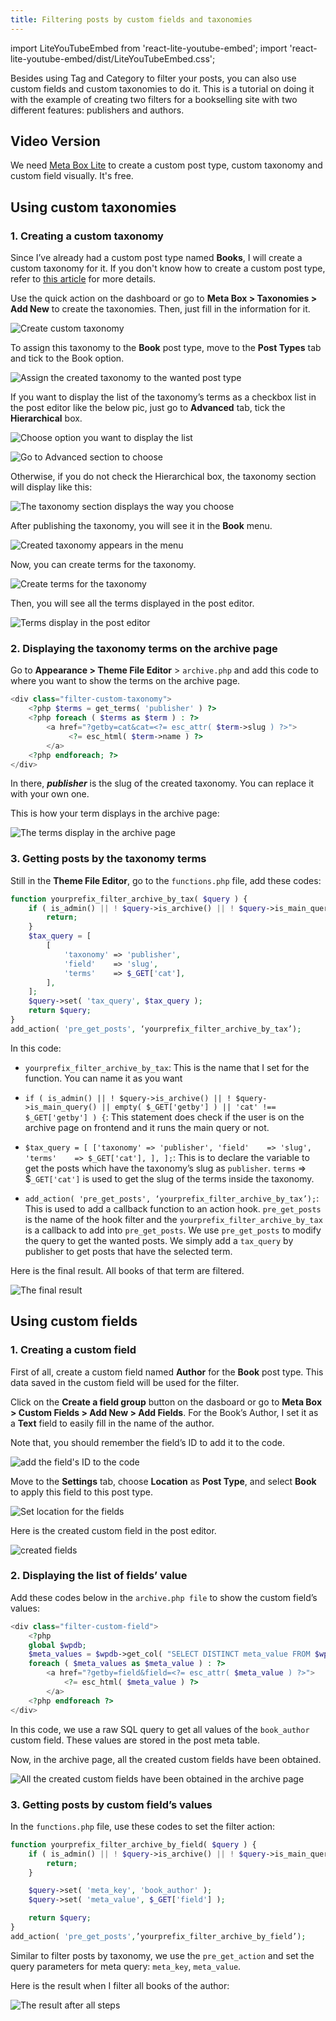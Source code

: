 ```yaml
---
title: Filtering posts by custom fields and taxonomies
---
```


import LiteYouTubeEmbed from 'react-lite-youtube-embed';
import 'react-lite-youtube-embed/dist/LiteYouTubeEmbed.css';

Besides using Tag and Category to filter your posts, you can also use custom fields and custom taxonomies to do it. This is a tutorial on doing it with the example of creating two filters for a bookselling site with two different features: publishers and authors.

## Video Version

<LiteYouTubeEmbed id='Byce7gfpZJQ' />

We need [Meta Box Lite](https://metabox.io/lite/) to create a custom post type, custom taxonomy and custom field visually. It's free.

## Using custom taxonomies

### 1. Creating a custom taxonomy

Since I’ve already had a custom post type named **Books**, I will create a custom taxonomy for it. If you don't know how to create a custom post type, refer to [this article](https://docs.metabox.io/tutorials/create-custom-post-type-taxonomies/) for more details.

Use the quick action on the dashboard or go to **Meta Box > Taxonomies > Add New** to create the taxonomies. Then, just fill in the information for it.

![Create custom taxonomy](https://i.imgur.com/miT907T.png)

To assign this taxonomy to the **Book** post type, move to the **Post Types** tab and tick to the Book option.

![Assign the created taxonomy to the wanted post type](https://i.imgur.com/dGHlcGE.png)

If you want to display the list of the taxonomy’s terms as a checkbox list in the post editor like the below pic, just go to **Advanced** tab, tick the **Hierarchical** box.

![Choose option you want to display the list](https://i.imgur.com/DQBQMza.png)

![Go to Advanced section to choose](https://i.imgur.com/Wei8Bkq.png)

Otherwise, if you do not check the Hierarchical box, the taxonomy section will display like this:

![The taxonomy section displays the way you choose](https://i.imgur.com/qBYQoHQ.png)

After publishing the taxonomy, you will see it in the **Book** menu.

![Created taxonomy appears in the menu](https://i.imgur.com/dh8y7kR.png)

Now, you can create terms for the taxonomy.

![Create terms for the taxonomy](https://i.imgur.com/RtCi2no.png)

Then, you will see all the terms displayed in the post editor.

![Terms display in the post editor](https://i.imgur.com/DQBQMza.png)

### 2. Displaying the taxonomy terms on the archive page

Go to **Appearance > Theme File Editor** > `archive.php` and add this code to where you want to show the terms on the archive page.

```php
<div class="filter-custom-taxonomy">
    <?php $terms = get_terms( 'publisher' ) ?>
    <?php foreach ( $terms as $term ) : ?>
        <a href="?getby=cat&cat=<?= esc_attr( $term->slug ) ?>">
             <?= esc_html( $term->name ) ?>
        </a>
    <?php endforeach; ?>
</div>
```
In there, ***publisher*** is the slug of the created taxonomy. You can replace it with your own one.

This is how your term displays in the archive page:

![The terms display in the archive page](https://i.imgur.com/HuBUeD1.png)

### 3. Getting posts by the taxonomy terms

Still in the **Theme File Editor**, go to the `functions.php` file, add these codes:

```php
function yourprefix_filter_archive_by_tax( $query ) {
    if ( is_admin() || ! $query->is_archive() || ! $query->is_main_query() || empty( $_GET['getby'] ) || 'cat' !== $_GET['getby'] ) {
        return;
    }
    $tax_query = [
        [
            'taxonomy' => 'publisher',
            'field'    => 'slug',
            'terms'    => $_GET['cat'],
        ],
    ];
    $query->set( 'tax_query', $tax_query );
    return $query;
}
add_action( 'pre_get_posts', ‘yourprefix_filter_archive_by_tax’);
```

In this code:

* ```yourprefix_filter_archive_by_tax```: This is the name that I set for the function. You can name it as you want

* ```if ( is_admin() || ! $query->is_archive() || ! $query->is_main_query() || empty( $_GET['getby'] ) || 'cat' !== $_GET['getby'] ) {```: This statement does check if the user is on the archive page on frontend and it runs the main query or not.

* ``` $tax_query = [ ['taxonomy' => 'publisher', 'field'    => 'slug', 'terms'    => $_GET['cat'], ], ]; ```: This is to declare the variable to get the posts which have the taxonomy’s slug as `publisher`. `terms`    => $`_GET['cat']` is used to get the slug of the terms inside the taxonomy.

* ```add_action( 'pre_get_posts', ‘yourprefix_filter_archive_by_tax’);```: This is used to add a callback function to an action hook. `pre_get_posts` is the name of the hook filter and the `yourprefix_filter_archive_by_tax` is a callback to add into `pre_get_posts`. We use `pre_get_posts` to modify the query to get the wanted posts. We simply add a `tax_query` by publisher to get posts that have the selected term.

Here is the final result. All books of that term are filtered.

![The final result](https://i.imgur.com/qCrvR8p.gif)

## Using custom fields

### 1. Creating a custom field

First of all, create a custom field named **Author** for the **Book** post type. This data saved in the custom field will be used for the filter.

Click on the **Create a field group** button on the dasboard or go to **Meta Box > Custom Fields > Add New > Add Fields**.
For the Book’s Author, I set it as a **Text** field to easily fill in the name of the author.

Note that, you should remember the field’s ID to add it to the code.

![add the field's ID to the code](https://i.imgur.com/XLkACEE.png)

Move to the **Settings** tab, choose **Location** as **Post Type**, and select **Book** to apply this field to this post type.

![Set location for the fields](https://i.imgur.com/zEivz1d.png)

Here is the created custom field in the post editor.

![created fields](https://i.imgur.com/luX44DB.png)

### 2. Displaying the list of fields’ value

Add these codes below in the `archive.php file` to show the custom field’s values:

```php
<div class="filter-custom-field">
    <?php
    global $wpdb;
    $meta_values = $wpdb->get_col( "SELECT DISTINCT meta_value FROM $wpdb->postmeta WHERE meta_key='book_author'" );
    foreach ( $meta_values as $meta_value ) : ?>
        <a href="?getby=field&field=<?= esc_attr( $meta_value ) ?>">
            <?= esc_html( $meta_value ) ?>
        </a>
    <?php endforeach ?>
</div>
```
In this code, we use a raw SQL query to get all values of the `book_author` custom field. These values are stored in the post meta table.

Now, in the archive page, all the created custom fields have been obtained.

![All the created custom fields have been obtained in the archive page](https://i.imgur.com/Ri98Mwa.png)

### 3. Getting posts by custom field’s values

In the `functions.php` file, use these codes to set the filter action:

```php
function yourprefix_filter_archive_by_field( $query ) {
    if ( is_admin() || ! $query->is_archive() || ! $query->is_main_query() || empty( $_GET['getby'] ) || 'field' !== $_GET['getby'] ) {
        return;
    }

    $query->set( 'meta_key', 'book_author' );
    $query->set( 'meta_value', $_GET['field'] );

    return $query;
}
add_action( 'pre_get_posts',’yourprefix_filter_archive_by_field’);
```
Similar to filter posts by taxonomy, we use the `pre_get_action` and set the query parameters for meta query: `meta_key`, `meta_value`.

Here is the result when I filter all books of the author:

![The result after all steps](https://i.imgur.com/p1Hs1hN.gif)

